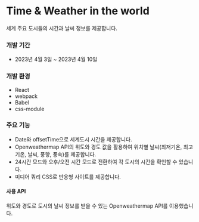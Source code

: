 # Time & Weather in the world

세계 주요 도시들의 시간과 날씨 정보를 제공합니다.

### 개발 기간

- 2023년 4월 3일 ~ 2023년 4월 10일

### 개발 환경

- React
- webpack
- Babel
- css-module

### 주요 기능

- Date와 offsetTime으로 세계도시 시간을 제공합니다.
- Openweathermap API의 위도와 경도 값을 활용하여 위치별 날씨(최저기온, 최고기온, 날씨, 풍향, 풍속)를 제공합니다.
- 24시간 모드와 오후/오전 시간 모드로 전환하여 각 도시의 시간을 확인할 수 있습니다.
- 미디어 쿼리 CSS로 반응형 사이트를 제공합니다.

#### 사용 API

위도와 경도로 도시의 날씨 정보를 받을 수 있는 Openweathermap API를 이용했습니다.
